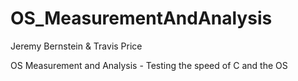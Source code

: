 OS_MeasurementAndAnalysis
=========================

Jeremy Bernstein & Travis Price

OS Measurement and Analysis - Testing the speed of C and the OS
